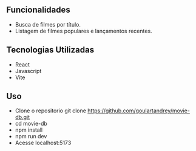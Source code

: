 ## Funcionalidades
  - Busca de filmes por título.
  - Listagem de filmes populares e lançamentos recentes.

## Tecnologias Utilizadas
  - React
  - Javascript
  - Vite

## Uso
  - Clone o repositorio git clone https://github.com/goulartandrey/movie-db.git
  - cd movie-db
  - npm install
  - npm run dev
  - Acesse localhost:5173
